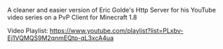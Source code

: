 A cleaner and easier version of Eric Golde's Http Server for his YouTube video series on a PvP Client for Minecraft 1.8

Video Playlist: https://www.youtube.com/playlist?list=PLxbv-Ej1VQMQS9M2qnmEQtp-qL3xcA4ua
